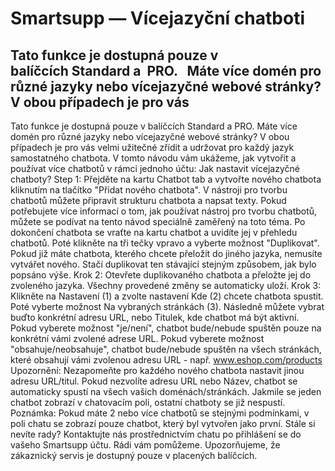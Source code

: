 # Smartsupp — Vícejazyční chatboti
## Tato funkce je dostupná pouze v balíčcích Standard a  PRO.   Máte více domén pro různé jazyky nebo vícejazyčné webové stránky? V obou případech je pro vás 
Tato funkce je dostupná pouze v balíčcích Standard a PRO.
Máte více domén pro různé jazyky nebo vícejazyčné webové stránky? V obou případech je pro vás velmi užitečné zřídit a udržovat pro každý jazyk samostatného chatbota. V tomto návodu vám ukážeme, jak vytvořit a používat více chatbotů v rámci jednoho účtu:
Jak nastavit vícejazyčné chatboty?
Step 1: Přejděte na kartu Chatbot tab a vytvořte nového chatbota kliknutím na tlačítko "Přidat nového chatbota". V nástroji pro tvorbu chatbotů můžete připravit strukturu chatbota a napsat texty. Pokud potřebujete více informací o tom, jak používat nástroj pro tvorbu chatbotů, můžete se podívat na tento návod speciálně zaměřený na toto téma.
Po dokončení chatbota se vraťte na kartu chatbot a uvidíte jej v přehledu chatbotů. Poté klikněte na tři tečky vpravo a vyberte možnost "Duplikovat".
Pokud již máte chatbota, kterého chcete přeložit do jiného jazyka, nemusíte vytvářet nového. Stačí duplikovat ten stávající stejným způsobem, jak bylo popsáno výše. 
Krok 2: Otevřete duplikovaného chatbota a přeložte jej do zvoleného jazyka. Všechny provedené změny se automaticky uloží.
Krok 3: Klikněte na Nastavení (1) a zvolte nastavení Kde (2) chcete chatbota spustit. Poté vyberte možnost Na vybraných stránkách (3). Následně můžete vybrat buďto konkrétní adresu URL, nebo Titulek, kde chatbot má být aktivní.
Pokud vyberete možnost "je/není", chatbot bude/nebude spuštěn pouze na konkrétní vámi zvolené adrese URL. Pokud vyberete možnost "obsahuje/neobsahuje", chatbot bude/nebude spuštěn na všech stránkách, které obsahují vámi zvolenou adresu URL - např. www.eshop.com/products
Upozornění: Nezapomeňte pro každého nového chatbota nastavit jinou adresu URL/titul. Pokud nezvolíte adresu URL nebo Název, chatbot se automaticky spustí na všech vašich doménách/stránkách. Jakmile se jeden chatbot zobrazí v chatovacím poli, ostatní chatboty se již nespustí. 
Poznámka: Pokud máte 2 nebo více chatbotů se stejnými podmínkami, v poli chatu se zobrazí pouze chatbot, který byl vytvořen jako první.
Stále si nevíte rady? Kontaktujte nás prostřednictvím chatu po přihlášení se do vašeho Smartsupp účtu. Rádi vám pomůžeme. Upozorňujeme, že zákaznický servis je dostupný pouze v placených balíčcích.

